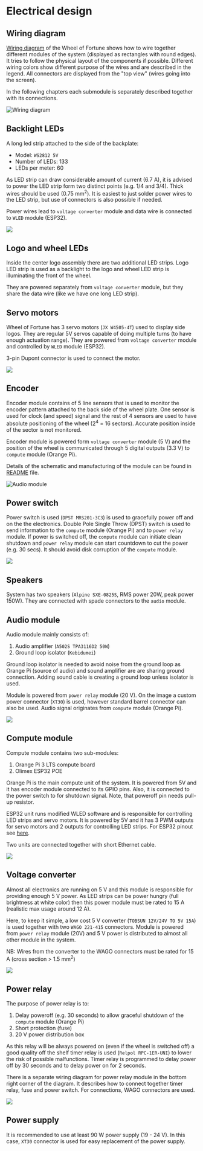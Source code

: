
# Electrical design

## Wiring diagram

[Wiring diagram](wiring%20diagram.pdf) of the Wheel of Fortune shows how to wire together different modules of the system (displayed as rectangles with round edges). It tries to follow the physical layout of the components if possible. Different wiring colors show different purpose of the wires and are described in the legend. All connectors are displayed from the "top view" (wires going into the screen).

In the following chapters each submodule is separately described together with its connections.

![Wiring diagram](imgs/wiring%20diagram.png)


## Backlight LEDs

A long led strip attached to the side of the backplate:
* Model: `WS2812 5V`
* Number of LEDs: 133
* LEDs per meter: 60

As LED strip can draw considerable amount of current (6.7 A), it is advised to power the LED strip form two distinct points (e.g. 1/4 and 3/4). Thick wires should be used (0.75 mm<sup>2</sup>). It is easiest to just solder power wires to the LED strip, but use of connectors is also possible if needed.

Power wires lead to `voltage converter` module and data wire is connected to `WLED` module (ESP32).

![](imgs/backlight%20leds.png)

## Logo and wheel LEDs

Inside the center logo assembly there are two additional LED strips. Logo LED strip is used as a backlight to the logo and wheel LED strip is illuminating the front of the wheel.

They are powered separately from `voltage converter` module, but they share the data wire (like we have one long LED strip).

## Servo motors

Wheel of Fortune has 3 servo motors (`JX W4505-4T`) used to display side logos. They are regular 5V servos capable of doing multiple turns (to have enough actuation range). They are powered from `voltage converter` module and controlled by `WLED` module (ESP32).

3-pin Dupont connector is used to connect the motor.

![](imgs/servo%20module.png)

## Encoder

Encoder module contains of 5 line sensors that is used to monitor the encoder pattern attached to the back side of the wheel plate. One sensor is used for clock (and speed) signal and the rest of 4 sensors are used to have absolute positioning of the wheel (2<sup>4</sup> = 16 sectors). Accurate position inside of the sector is not monitored.

Encoder module is powered form `voltage converter` module (5 V) and the position of the wheel is communicated through 5 digital outputs (3.3 V) to `compute` module (Orange Pi).

Details of the schematic and manufacturing of the module can be found in [README](line_sensor_encoder/README.md) file.

![Audio module](imgs/encoder%20module.png)

## Power switch

Power switch is used (`DPST MRS201-3C3`) is used to gracefully power off and on the the electronics. Double Pole Single Throw (DPST) switch is used to send information to the `compute` module (Orange Pi) and to `power relay` module. If power is switched off, the `compute` module can initiate clean shutdown and `power relay` module can start countdown to cut the power (e.g. 30 secs). It should avoid disk corruption of the `compute` module.

![](imgs/speaker%20and%20power%20switch.png)


## Speakers

System has two speakers (`Alpine SXE-0825S`, RMS power 20W, peak power 150W). They are connected with spade connectors to the `audio` module.

## Audio module

Audio module mainly consists of:
1. Audio amplifier (`A502S TPA3116D2 50W`)
2. Ground loop isolator (`Kebidumei`)

Ground loop isolator is needed to avoid noise from the ground loop as Orange Pi (source of audio) and sound amplifier are are sharing ground connection. Adding sound cable is creating a ground loop unless isolator is used.

Module is powered from `power relay` module (20 V). On the image a custom power connector (`XT30`) is used, however standard barrel connector can also be used. Audio signal originates from `compute` module (Orange Pi).

![](imgs/audio%20module.png)

## Compute module

Compute module contains two sub-modules:
1. Orange Pi 3 LTS compute board
2. Olimex ESP32 POE

Orange Pi is the main compute unit of the system. It is powered from 5V and it has encoder module connected to its GPIO pins. Also, it is connected to the power switch to for shutdown signal. Note, that poweroff pin needs pull-up resistor.

ESP32 unit runs modified WLED software and is responsible for controlling LED strips and servo motors. It is powered by 5V and it has 3 PWM outputs for servo motors and 2 outputs for controlling LED strips. For ESP32 pinout see [here](olimex%20esp32%20pinout.pdf).

Two units are connected together with short Ethernet cable.

![](imgs/compute%20module.png)

## Voltage converter

Almost all electronics are running on 5 V and this module is responsible for providing enough 5 V power. As LED strips can be power hungry (full brightness at white color) then this power module must be rated to 15 A (realistic max usage around 12 A).

Here, to keep it simple, a low cost 5 V converter (`TOBSUN 12V/24V TO 5V 15A`) is used together with two `WAGO 221-415` connectors. Module is powered from `power relay` module (20V) and 5 V power is distributed to almost all other module in the system.

NB: Wires from the converter to the WAGO connectors must be rated for 15 A (cross section > 1.5 mm<sup>2</sup>)

![](imgs/dc%20converter%20module.png)

## Power relay

The purpose of power relay is to:
1. Delay poweroff (e.g. 30 seconds) to allow graceful shutdown of the `compute` module (Orange Pi)
2. Short protection (fuse)
3. 20 V power distribution box

As this relay will be always powered on (even if the wheel is switched off) a good quality off the shelf timer relay is used (`Relpol RPC-1ER-UNI`) to lower the risk of possible malfunctions. Timer relay is programmed to delay power off by 30 seconds and to delay power on for 2 seconds.

There is a separate wiring diagram for power relay module in the bottom right corner of the diagram. It describes how to connect together timer relay, fuse and power switch. For connections, WAGO connectors are used.


![](imgs/relay%20module.png)

## Power supply

It is recommended to use at least 90 W power supply (19 - 24 V). In this case, `XT30` connector is used for easy replacement of the power supply.
